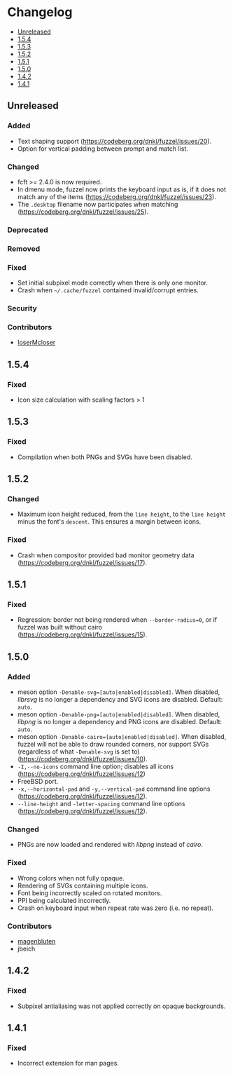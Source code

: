 # Changelog

* [Unreleased](#unreleased)
* [1.5.4](#1-5-4)
* [1.5.3](#1-5-3)
* [1.5.2](#1-5-2)
* [1.5.1](#1-5-1)
* [1.5.0](#1-5-0)
* [1.4.2](#1-4-2)
* [1.4.1](#1-4-1)


## Unreleased
### Added

* Text shaping support (https://codeberg.org/dnkl/fuzzel/issues/20).
* Option for vertical padding between prompt and match list.


### Changed

* fcft >= 2.4.0 is now required.
* In dmenu mode, fuzzel now prints the keyboard input as is, if it
  does not match any of the items
  (https://codeberg.org/dnkl/fuzzel/issues/23).
* The `.desktop` filename now participates when matching
  (https://codeberg.org/dnkl/fuzzel/issues/25).


### Deprecated
### Removed
### Fixed

* Set initial subpixel mode correctly when there is only one monitor.
* Crash when `~/.cache/fuzzel` contained invalid/corrupt entries.


### Security
### Contributors

* [loserMcloser](https://codeberg.org/loserMcloser)


## 1.5.4

### Fixed

* Icon size calculation with scaling factors > 1


## 1.5.3

### Fixed

* Compilation when both PNGs and SVGs have been disabled.


## 1.5.2

### Changed

* Maximum icon height reduced, from the `line height`, to the `line
  height` minus the font's `descent`. This ensures a margin between
  icons.


### Fixed

* Crash when compositor provided bad monitor geometry data
  (https://codeberg.org/dnkl/fuzzel/issues/17).


## 1.5.1

### Fixed

* Regression: border not being rendered when `--border-radius=0`, or
  if fuzzel was built without cairo
  (https://codeberg.org/dnkl/fuzzel/issues/15).


## 1.5.0

### Added

* meson option `-Denable-svg=[auto|enabled|disabled]`. When disabled,
  _librsvg_ is no longer a dependency and SVG icons are
  disabled. Default: `auto`.
* meson option `-Denable-png=[auto|enabled|disabled]`. When disabled,
  _libpng_ is no longer a dependency and PNG icons are
  disabled. Default: `auto`.
* meson option `-Denable-cairo=[auto|enabled|disabled]`. When
  disabled, fuzzel will not be able to draw rounded corners, nor
  support SVGs (regardless of what `-Denable-svg` is set to)
  (https://codeberg.org/dnkl/fuzzel/issues/10).
* `-I,--no-icons` command line option; disables all icons
  (https://codeberg.org/dnkl/fuzzel/issues/12)
* FreeBSD port.
* `-x,--horizontal-pad` and `-y,--vertical-pad` command line options
  (https://codeberg.org/dnkl/fuzzel/issues/12).
* `--line-height` and `-letter-spacing` command line options
  (https://codeberg.org/dnkl/fuzzel/issues/12).


### Changed

* PNGs are now loaded and rendered with _libpng_ instead of _cairo_.


### Fixed

* Wrong colors when not fully opaque.
* Rendering of SVGs containing multiple icons.
* Font being incorrectly scaled on rotated monitors.
* PPI being calculated incorrectly.
* Crash on keyboard input when repeat rate was zero (i.e. no repeat).


### Contributors

* [magenbluten](https://codeberg.org/magenbluten)
* jbeich


## 1.4.2

### Fixed

* Subpixel antialiasing was not applied correctly on opaque
  backgrounds.


## 1.4.1

### Fixed

* Incorrect extension for man pages.
